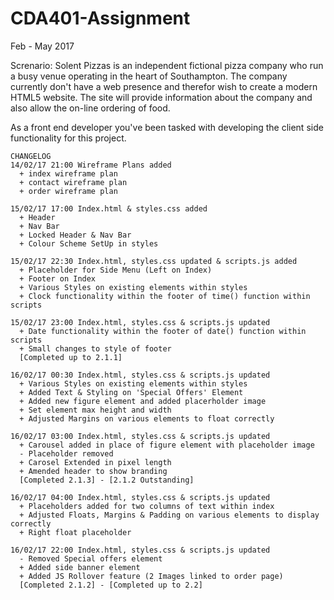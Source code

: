 # CDA401-Assignment
Feb - May 2017

Screnario:
Solent Pizzas is an independent fictional pizza company who run a busy venue operating in the heart of Southampton. The
company currently don't have a web presence and therefor wish to create a modern HTML5 website. The site will provide
information about the company and also allow the on-line ordering of food.

As a front end developer you've been tasked with developing the client side functionality for this project.

~~~
CHANGELOG
14/02/17 21:00 Wireframe Plans added
  + index wireframe plan
  + contact wireframe plan
  + order wireframe plan

15/02/17 17:00 Index.html & styles.css added
  + Header
  + Nav Bar
  + Locked Header & Nav Bar
  + Colour Scheme SetUp in styles
  
15/02/17 22:30 Index.html, styles.css updated & scripts.js added
  + Placeholder for Side Menu (Left on Index)
  + Footer on Index
  + Various Styles on existing elements within styles
  + Clock functionality within the footer of time() function within scripts
  
15/02/17 23:00 Index.html, styles.css & scripts.js updated
  + Date functionality within the footer of date() function within scripts
  + Small changes to style of footer
  [Completed up to 2.1.1]
  
16/02/17 00:30 Index.html, styles.css & scripts.js updated
  + Various Styles on existing elements within styles
  + Added Text & Styling on 'Special Offers' Element
  + Added new figure element and added placerholder image
  + Set element max height and width
  + Adjusted Margins on various elements to float correctly
  
16/02/17 03:00 Index.html, styles.css & scripts.js updated
  + Carousel added in place of figure element with placeholder image
  - Placeholder removed 
  + Carosel Extended in pixel length
  + Amended header to show branding
  [Completed 2.1.3] - [2.1.2 Outstanding]
  
16/02/17 04:00 Index.html, styles.css & scripts.js updated
  + Placeholders added for two columns of text within index
  + Adjusted Floats, Margins & Padding on various elements to display correctly
  + Right float placeholder
  
16/02/17 22:00 Index.html, styles.css & scripts.js updated
  - Removed Special offers element
  + Added side banner element
  + Added JS Rollover feature (2 Images linked to order page)
  [Completed 2.1.2] - [Completed up to 2.2]

~~~
